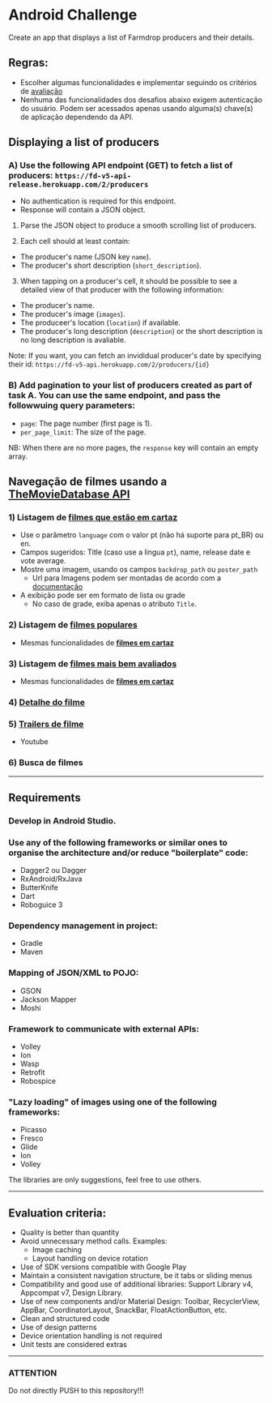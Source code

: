 # Android Challenge

Create an app that displays a list of Farmdrop producers and their details.

## Regras:
- Escolher algumas funcionalidades e implementar seguindo os critérios de [avaliação](#criterios_avaliacao)
- Nenhuma das funcionalidades dos desafios abaixo exigem autenticação do usuário. Podem ser acessados apenas usando alguma(s) chave(s) de aplicação dependendo da API.

## Displaying a list of producers

### A) Use the following API endpoint (GET) to fetch a list of producers: `https://fd-v5-api-release.herokuapp.com/2/producers`
- No authentication is required for this endpoint.
- Response will contain a JSON object.

1) Parse the JSON object to produce a smooth scrolling list of producers.

2) Each cell should at least contain:
- The producer's name (JSON key `name`).
- The producer's short description (`short_description`).

3) When tapping on a producer's cell, it should be possible to see a detailed view of that producer with the following information:
- The producer's name.
- The producer's image (`images`).
- The produceer's location (`location`) if available.
- The producer's long description (`description`) or the short description is no long description is avaliable.

Note: If you want, you can fetch an invididual producer's date by specifying their id: `https://fd-v5-api.herokuapp.com/2/producers/{id}`

### B) Add pagination to your list of producers created as part of task A. You can use the same endpoint, and pass the followwuing query parameters:
- `page`: The page number (first page is 1).
- `per_page_limit`: The size of the page.

NB: When there are no more pages, the `response` key will contain an empty array.



## Navegação de filmes usando a [TheMovieDatabase API](https://www.themoviedb.org/documentation/api)

### <a name="filmes_cartaz" />1) Listagem de [filmes que estão em cartaz](http://docs.themoviedb.apiary.io/#reference/movies/now_playing)
- Use o parâmetro `language` com o valor pt (não há suporte para pt_BR) ou en.
- Campos sugeridos: Title (caso use a lingua `pt`), name, release date e vote average.
- Mostre uma imagem, usando os campos `backdrop_path` ou `poster_path`
    - Url para Imagens podem ser montadas de acordo com a [documentação](http://docs.themoviedb.apiary.io/#introduction/configuration)
- A exibição pode ser em formato de lista ou grade
    - No caso de grade, exiba apenas o atributo `Title`.

### 2) Listagem de [filmes populares](http://docs.themoviedb.apiary.io/#reference/movies/moviepopular)
- Mesmas funcionalidades de [__filmes em cartaz__](#filmes_cartaz)

### 3) Listagem de [filmes mais bem avaliados](http://docs.themoviedb.apiary.io/#reference/movies/movietoprated)
- Mesmas funcionalidades de [__filmes em cartaz__](#filmes_cartaz)

### 4) [Detalhe do filme](http://docs.themoviedb.apiary.io/#reference/movies/movieid)

### 5) [Trailers de filme](http://docs.themoviedb.apiary.io/#reference/movies/movieidvideos)
- Youtube

### 6) Busca de filmes

*****

## Requirements

### Develop in Android Studio.

### Use any of the following frameworks or similar ones to organise the architecture and/or reduce "boilerplate" code:
- Dagger2 ou Dagger
- RxAndroid/RxJava
- ButterKnife
- Dart
- Roboguice 3

### Dependency management in project:
- Gradle
- Maven

### Mapping of JSON/XML to POJO:
- GSON
- Jackson Mapper
- Moshi

### Framework to communicate with external APIs:
- Volley
- Ion
- Wasp
- Retrofit
- Robospice

### "Lazy loading" of images using one of the following frameworks:
- Picasso
- Fresco
- Glide
- Ion
- Volley

The libraries are only suggestions, feel free to use others.

*****

## <a name="criterios_avaliacao"/>Evaluation criteria:

- Quality is better than quantity
- Avoid unnecessary method calls. Examples:
    - Image caching
    - Layout handling on device rotation
- Use of SDK versions compatible with Google Play
- Maintain a consistent navigation structure, be it tabs or sliding menus
- Compatibility and good use of additional libraries: Support Library v4, Appcompat v7, Design Library.
- Use of new components and/or Material Design: Toolbar, RecyclerView, AppBar, CoordinatorLayout, SnackBar, FloatActionButton, etc.
- Clean and structured code
- Use of design patterns
- Device orientation handling is not required
- Unit tests are considered extras

*****

### **ATTENTION** ###

Do not directly PUSH to this repository!!!

